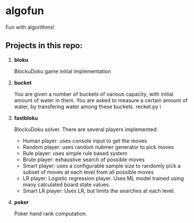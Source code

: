# algofun
Fun with algorithms!

## Projects in this repo:

1. **bloku**

   BlockuDoku game initial implementation
   
2. **bucket**

   You are given a number of buckets of various capacity, with initial amount of water in them. 
   You are asked to measure a certain amount of water, by transfering water among these buckets.
   recket.py i

3. **fastbloku**

   BlockuDoku solver. There are several players implemented:
    - Human player: uses console input to get the moves
    - Random player: uses random nubmer generator to pick moves
    - Rule player: uses simple rule based system
    - Brute player: exhaustive search of possible moves
    - Smart player: uses a configurable sample size to randomly pick a subset of moves at each level from all possible moves
    - LR player: Logistic regression player. Uses ML model trained using many calculated board state values.
    - Smart LR player: Uses LR, but limits the searches at each level.
    
4. **poker**

   Poker hand rank computation.
